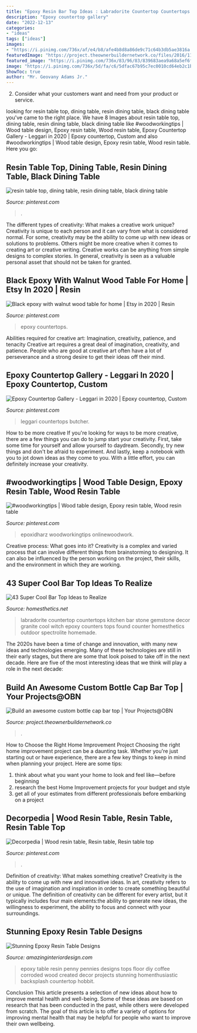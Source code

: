 ```yaml
---
title: "Epoxy Resin Bar Top Ideas : Labradorite Countertop Countertops Kitchen Bar Stone Gemstone Decor Granite Cool Witch Epoxy Counters Tops Found Counter Homesthetics Outdoor Spectrolite Homemade"
description: "Epoxy countertop gallery"
date: "2022-12-13"
categories:
- "ideas"
tags: ["ideas"]
images:
- "https://i.pinimg.com/736x/af/e4/b8/afe4b8d8a86de9c71c64b3db5ae3816a.jpg"
featuredImage: "https://project.theownerbuildernetwork.co/files/2016/11/Bottle-Cap-Bar-Top-07.jpg"
featured_image: "https://i.pinimg.com/736x/83/96/83/839683aea9a68a5ef6f7676174b162ec.jpg"
image: "https://i.pinimg.com/736x/5d/fa/c6/5dfac67b95c7ec0010cd64eb2c1b94ad.jpg"
ShowToc: true
author: "Mr. Geovany Adams Jr."
---
```



2. Consider what your customers want and need from your product or service.

	

		
looking for resin table top, dining table, resin dining table, black dining table you've came to the right place. We have 8 Images about resin table top, dining table, resin dining table, black dining table like #woodworkingtips | Wood table design, Epoxy resin table, Wood resin table, Epoxy Countertop Gallery - Leggari in 2020 | Epoxy countertop, Custom and also #woodworkingtips | Wood table design, Epoxy resin table, Wood resin table. Here you go:
		
    
## Resin Table Top, Dining Table, Resin Dining Table, Black Dining Table

<img loading=lazy src="https://i.pinimg.com/736x/b4/85/4b/b4854b69406afab863e8e1908578e873.jpg" onerror="this.onerror=null;this.src='https://tse2.mm.bing.net/th?id=OIP.3p-4Um8OAvBeU0VXQI7KvgHaHa&amp;pid=15.1';" alt="resin table top, dining table, resin dining table, black dining table">

_Source: pinterest.com_

>. 

	

The different types of creativity: What makes a creative work unique?
Creativity is unique to each person and it can vary from what is considered normal. For some, creativity may be the ability to come up with new ideas or solutions to problems. Others might be more creative when it comes to creating art or creative writing. Creative works can be anything from simple designs to complex stories. In general, creativity is seen as a valuable personal asset that should not be taken for granted.

    
## Black Epoxy With Walnut Wood Table For Home | Etsy In 2020 | Resin

<img loading=lazy src="https://i.pinimg.com/736x/92/7b/7d/927b7db1de288caef7ab9663c4b284b2.jpg" onerror="this.onerror=null;this.src='https://tse1.mm.bing.net/th?id=OIP.qMm7PIe5AXmmSDaiu2_k0wHaHa&amp;pid=15.1';" alt="Black epoxy with walnut wood table for home | Etsy in 2020 | Resin">

_Source: pinterest.com_

>epoxy countertops. 

	

Abilities required for creative art: Imagination, creativity, patience, and tenacity
Creative art requires a great deal of imagination, creativity, and patience. People who are good at creative art often have a lot of perseverance and a strong desire to get their ideas off their mind.

    
## Epoxy Countertop Gallery - Leggari In 2020 | Epoxy Countertop, Custom

<img loading=lazy src="https://i.pinimg.com/736x/5d/fa/c6/5dfac67b95c7ec0010cd64eb2c1b94ad.jpg" onerror="this.onerror=null;this.src='https://tse1.mm.bing.net/th?id=OIP.0oQX3GquBsmhP2cPYB6v6QHaHC&amp;pid=15.1';" alt="Epoxy Countertop Gallery - Leggari in 2020 | Epoxy countertop, Custom">

_Source: pinterest.com_

>leggari countertops butcher. 

	

How to be more creative
If you're looking for ways to be more creative, there are a few things you can do to jump start your creativity. First, take some time for yourself and allow yourself to daydream. Secondly, try new things and don't be afraid to experiment. And lastly, keep a notebook with you to jot down ideas as they come to you. With a little effort, you can definitely increase your creativity.

    
## #woodworkingtips | Wood Table Design, Epoxy Resin Table, Wood Resin Table

<img loading=lazy src="https://i.pinimg.com/736x/83/96/83/839683aea9a68a5ef6f7676174b162ec.jpg" onerror="this.onerror=null;this.src='https://tse3.mm.bing.net/th?id=OIP.SI-glX7jJ_3rm-0IhfuGkAHaHa&amp;pid=15.1';" alt="#woodworkingtips | Wood table design, Epoxy resin table, Wood resin table">

_Source: pinterest.com_

>epoxidharz woodworkingtips onlinewoodwork. 

	

Creative process: What goes into it?
Creativity is a complex and varied process that can involve different things from brainstorming to designing. It can also be influenced by the person working on the project, their skills, and the environment in which they are working.

    
## 43 Super Cool Bar Top Ideas To Realize

<img loading=lazy src="http://cdn.homesthetics.net/wp-content/uploads/2017/05/b3a105b09fea6f2ff88536be5e6fa30b.jpg" onerror="this.onerror=null;this.src='https://tse1.mm.bing.net/th?id=OIP._pup954d86qsVkB_-Xjj5gHaHa&amp;pid=15.1';" alt="43 Super Cool Bar Top Ideas to Realize">

_Source: homesthetics.net_

>labradorite countertop countertops kitchen bar stone gemstone decor granite cool witch epoxy counters tops found counter homesthetics outdoor spectrolite homemade. 

	

The 2020s have been a time of change and innovation, with many new ideas and technologies emerging. Many of these technologies are still in their early stages, but there are some that look poised to take off in the next decade. Here are five of the most interesting ideas that we think will play a role in the next decade:

    
## Build An Awesome Custom Bottle Cap Bar Top | Your Projects@OBN

<img loading=lazy src="https://project.theownerbuildernetwork.co/files/2016/11/Bottle-Cap-Bar-Top-07.jpg" onerror="this.onerror=null;this.src='https://tse2.mm.bing.net/th?id=OIP.TJnSmFZae8IREAFWkd6gwAHaJ3&amp;pid=15.1';" alt="Build an awesome custom bottle cap bar top | Your Projects@OBN">

_Source: project.theownerbuildernetwork.co_

>. 

	

How to Choose the Right Home Improvement Project
Choosing the right home improvement project can be a daunting task. Whether you're just starting out or have experience, there are a few key things to keep in mind when planning your project. Here are some tips: 
1. think about what you want your home to look and feel like—before beginning
2. research the best Home Improvement projects for your budget and style
3. get all of your estimates from different professionals before embarking on a project

    
## Decorpedia | Wood Resin Table, Resin Table, Resin Table Top

<img loading=lazy src="https://i.pinimg.com/736x/af/e4/b8/afe4b8d8a86de9c71c64b3db5ae3816a.jpg" onerror="this.onerror=null;this.src='https://tse3.mm.bing.net/th?id=OIP.GTL6DhFmHHNYj-htNs4RZAHaHb&amp;pid=15.1';" alt="Decorpedia | Wood resin table, Resin table, Resin table top">

_Source: pinterest.com_

>. 

	

Definition of creativity: What makes something creative?
Creativity is the ability to come up with new and innovative ideas. In art, creativity refers to the use of imagination and inspiration in order to create something beautiful or unique. The definition of creativity can be different for every artist, but it typically includes four main elements:the ability to generate new ideas, the willingness to experiment, the ability to focus and connect with your surroundings.

    
## Stunning Epoxy Resin Table Designs

<img loading=lazy src="http://www.amazinginteriordesign.com/wp-content/uploads/2019/05/3-8-769x1024.jpg" onerror="this.onerror=null;this.src='https://tse4.mm.bing.net/th?id=OIP.6P9UXZQGcs81BiD92VS8ggHaJ3&amp;pid=15.1';" alt="Stunning Epoxy Resin Table Designs">

_Source: amazinginteriordesign.com_

>epoxy table resin penny pennies designs tops floor diy coffee corroded wood created decor projects stunning homenthusiastic backsplash countertop hobbit. 

	

Conclusion
This article presents a selection of new ideas about how to improve mental health and well-being. Some of these ideas are based on research that has been conducted in the past, while others were developed from scratch. The goal of this article is to offer a variety of options for improving mental health that may be helpful for people who want to improve their own wellbeing.

